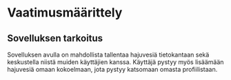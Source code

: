 # Vaatimusmäärittely

## Sovelluksen tarkoitus

Sovelluksen avulla on mahdollista tallentaa hajuvesiä tietokantaan sekä keskustella niistä muiden käyttäjien kanssa. Käyttäjä
pystyy myös lisäämään hajuvesiä omaan kokoelmaan, jota pystyy katsomaan omasta profiilistaan.
